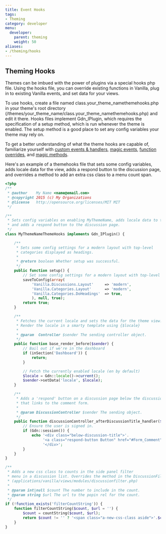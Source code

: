 ```yaml
---
title: Event Hooks
tags:
- Theming
category: developer
menu:
  developer:
    parent: theming
    weight: 50
aliases:
- /theming/hooks
---
```

## Theming Hooks

Themes can be imbued with the power of plugins via a special hooks php file. Using the hooks file, you can override existing functions in Vanilla, plug in to existing Vanilla events, and set data for your views.

To use hooks, create a file named class.your_theme_namethemehooks.php in your theme's root directory (/themes/your_theme_name/class.your_theme_namethemehooks.php) and edit it there. Hooks files implement Gdn_IPlugin, which requires the specification of a setup method, which is run whenever the theme is enabled. The setup method is a good place to set any config variables your theme may rely on.

To get a better understanding of what the theme hooks are capable of, familiarize yourself with [custom events & handlers](http://docs.vanillaforums.com/developers/plugins/#custom-events-handlers), [magic events](http://docs.vanillaforums.com/developers/plugins/#magic-events), [function overrides](http://docs.vanillaforums.com/developers/plugins/#function-overrides), and [magic methods](http://docs.vanillaforums.com/developers/plugins/#magic-methods).


Here's an example of a themehooks file that sets some config variables, adds locale data for the view, adds a respond button to the discussion page, and overrides a method to add an extra css class to a menu count span.

```php
<?php
/**
 * @author    My Name <name@email.com>
 * @copyright 2015 (c) My Organizations
 * @license   http://opensource.org/licenses/MIT MIT
 */

/**
 * Sets config variables on enabling MyThemeName, adds locale data to the view,
 * and adds a respond button to the discussion page.
 */
class MyThemeNameThemeHooks implements Gdn_IPlugin() {

    /**
     * Sets some config settings for a modern layout with top-level
     * categories displayed as headings.
     *
     * @return boolean Whether setup was successful.
     */
    public function setup() {
        // Set some config settings for a modern layout with top-level categories displayed as headings.
        saveToConfig(array(
            'Vanilla.Discussions.Layout'     => 'modern',
            'Vanilla.Categories.Layout'      => 'modern',
            'Vanilla.Categories.DoHeadings'  => true,
            ), null, true);
        return true;
    }

    /**
     * Fetches the current locale and sets the data for the theme view.
     * Render the locale in a smarty template using {$locale}
     *
     * @param  Controller $sender The sending controller object.
     */
    public function base_render_before($sender) {
        // Bail out if we're in the dashboard
        if (inSection('Dashboard')) {
            return;
        }

        // Fetch the currently enabled locale (en by default)
        $locale = Gdn::locale()->current();
        $sender->setData('locale', $locale);
    }

    /**
     * Adds a 'respond' button on a discussion page below the discussion title
     * that links to the comment form.
     *
     * @param DiscussionController $sender The sending object.
     */
    public function discussionController_afterDiscussionTitle_handler($sender) {
        // Ensure the user is signed in.
        if (Gdn::session()) {
            echo '<div class="below-discussion-title">'.
                 '<a class="respond-button Button" href="#Form_Comment">Respond</a>'.
                 '</div>';
        }
    }
}

/**
 * Adds a new css class to counts in the side panel filter
 * menu in a discussion list. Overrides the method in the DiscussionFilterModule
 * (applications/vanilla/views/modules/discussionfilter.php)
 *
 * @param int|null $count The number to include in the count.
 * @param string $url The url to the popin rel for the count.
 */
if (!function_exists('filterCountString')) {
    function filterCountString($count, $url = '') {
        $count = countString($count, $url);
        return $count != '' ? '<span class="a-new-css-class aside">'.$count.'</span>' : '';
    }
}
```
